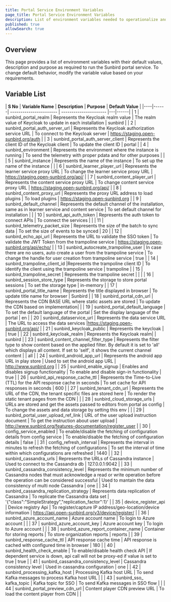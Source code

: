 ```yaml
---
title: Portal Service Environment Variables  
page_title: Portal Service Environment Variables 
description: List of environment variables needed to operationalize and customize Sunbird 
published: true
allowSearch: true
---
```


## Overview
This page provides a list of environment variables with their default values, description and purpose as required to run the Sunbird portal service. To change default behavior, modify the variable value based on your requirements.

## Variable List

| **S No** | **Variable Name** | **Description** | **Purpose** | **Default Value** |
|----|------| ----------------------- | ---------------------- |---|------|
| 1 | sunbird_portal_realm | Represents the Keycloak realm value | The realm value of Keycloak to update in each installation | sunbird |
| 2 | sunbird_portal_auth_server_url | Represents the Keycloak authorization service URL | To connect to the Keycloak server | https://staging.open-sunbird.org/auth | 
| 3 | sunbird_portal_auth_server_client | Represents the client ID of the Keycloak client | To update the client ID | portal | 
| 4 | sunbird_environment | Represents the environment where the instance is running | To send the telemetry with proper pdata and for other purposes | | 
| 5 | sunbird_instance | Represents the name of the instance | To set up the name of the instance | | 
| 6 | sunbird_learner_player_url | Represents the learner service proxy URL | To change the learner service proxy URL | https://staging.open-sunbird.org/api/ | 
| 7 | sunbird_content_player_url | Represents the content service proxy URL | To change content service proxy URL | https://staging.open-sunbird.org/api/ | 
| 8 | sunbird_content_proxy_url | Represents the proxy URL address to load plugins | To load plugins | https://staging.open-sunbird.org | 
| 9 | sunbird_default_channel | Represents the default channel of the installation, same as in learner service and content service | To set default channel for installation | | 
| 10 | sunbird_api_auth_token | Represents the auth token to connect APIs | To connect the services | | 
| 11 | sunbird_telemetry_packet_size | Represents the size of the batch to sync data | To set the size of events to be synced | 20 | 
| 12 | sunbird_echo_api_url | Represents the URL to validate the SSO token | To validate the JWT Token from the trampoline service | https://staging.open-sunbird.org/api/echo/ | 
| 13 | sunbird_autocreate_trampoline_user | In case there are no users, auto create a user from the trampoline service | To change the handle for user creation from trampoline service | true |
| 14 | sunbird_trampoline_client_id |Represents the trampoline client ID | To identify the client using the trampoline service | trampoline |
| 15 | sunbird_trampoline_secret | Represents the trampoline secret | | |
| 16 | sunbird_session_store_type | Represents the storage to store portal sessions | To set the storage type | in-memory | 
| 17 | sunbird_portal_title_name | Represents the title displayed in browser | To update title name for browser | Sunbird |
| 18 | sunbird_portal_cdn_url | Represents the CDN BASE URL where static assets are stored | To update the CDN based on implementation| |
| 19 | sunbird_portal_default_language | To set the default language of the portal | Set the display language of the portal | en | 
| 20 | sunbird_dataservice_url | Represents the data service URL | The URL to access the data services |https://staging.open-sunbird.org/api/ | 
| 21 | sunbird_keycloak_public | Represents the keycloak | | true | 
| 22 | sunbird_keycloak_realm | Represents the Keycloak realm| | sunbird | 
| 23 | sunbird_content_channel_filter_type | Represents the filter type to show content based on the applied filter. By default it is set to 'all' which displays all content. If set to 'self', it shows the current channel content | | all |
| 24 | sunbird_android_app_url | Represents the android app URL in play store | Used to set the android app URL | http://www.sunbird.org |
| 25 | sunbird_enable_signup | Enables and disables signup functionality | To enable and disable sign-in functionality | true | 
| 26 | sunbird_api_response_cache_ttl | Represents the Time-to-Live (TTL) for the API response cache in seconds | To set cache for API responses in seconds | 600 |
| 27 | sunbird_tenant_cdn_url | Represents the URL of the CDN, the tenant specific files are stored here | To render the static tenant pages from the CDN | |
| 28 | sunbird_cloud_storage_urls | URLs are stored and get the assets passed to editors from portal as config | To change the assets and data storage by setting this env | |
| 29 | sunbird_portal_user_upload_ref_link | URL of the user upload instruction document | To get the instruction about user upload | http://www.sunbird.org/features-documentation/register_user |
| 30 | config_service_enabled | To enable/disable the fetching of configuration details from config service | To enable/disable the fetching of configuration details | false |
| 31 | config_refresh_interval | Represents the interval in minutes to refresh the fetching of configurations | To set the interval of time within which configurations are refreshed | 1440 |
| 32 | sunbird_cassandra_urls | Represents the URLs of Cassandra instance | Used to connect to the Cassandra db | 127.0.0.1:9042 | 
| 33 | sunbird_cassandra_consistency_level | Represents the minimum number of Cassandra nodes that must acknowledge a read or write operation before the operation can be considered successful | Used to mantain the data consistency of multi node Cassandra | one |
| 34 | sunbird_cassandra_replication_strategy | Represents data replication of Cassandra | To replicate the Cassandra data set | '{"class":"SimpleStrategy","replication_factor":1}' |
| 35 | device_register_api | Device registry Api | To register/capture IP address/geo-location/device information | https://api.open-sunbird.org/v3/device/register/ |
| 36 | sunbird_azure_account_name | Azure account name | To login to Azure account | |
| 37 | sunbird_azure_account_key | Azure account key | To login to Azure account | |
| 38 | sunbird_azure_report_container_name | Container for storing reports | To store organization reports | reports |
| 39 | sunbird_response_cache_ttl | API response cache time | API response is cached with configured time in browser | 180 |
| 40 | sunbird_health_check_enable | To enable/disable health check API | If dependent service is down, api call will not be proxy-ed if value is set to true | true |
| 41 | sunbird_cassandra_consistency_level | Cassandra consistency level | Used in cassandra configuration | one |
| 42 | sunbird_processing_kafka_host | Processing Kafka host URL | To send Kafka messages to process  Kafka host URL | |
| 43 | sunbird_sso_ kafka_topic | Kafka topic for SSO | To send Kafka messages in SSO flow | |
| 44 | sunbird_portal_preview_cdn_url | Content player CDN preview URL | To load the content player from CDN | |

